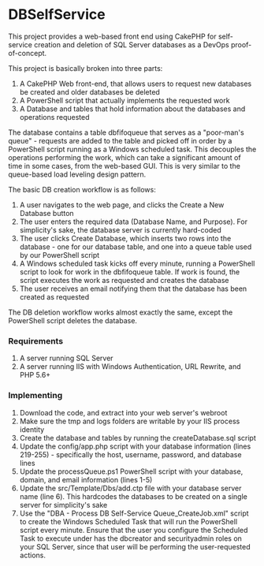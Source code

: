 # DBSelfService
This project provides a web-based front end using CakePHP for self-service creation and deletion of SQL Server databases as a DevOps proof-of-concept.

This project is basically broken into three parts:
1. A CakePHP Web front-end, that allows users to request new databases be created and older databases be deleted
2. A PowerShell script that actually implements the requested work
3. A Database and tables that hold information about the databases and operations requested

The database contains a table dbfifoqueue that serves as a "poor-man's queue" - requests are added to the table and picked off in order by a PowerShell script running as a Windows scheduled task. This decouples the operations performing the work, which can take a significant amount of time in some cases, from the web-based GUI. This is very similar to the queue-based load leveling design pattern.

The basic DB creation workflow is as follows:
1. A user navigates to the web page, and clicks the Create a New Database button
2. The user enters the required data (Database Name, and Purpose). For simplicity's sake, the database server is currently hard-coded
3. The user clicks Create Database, which inserts two rows into the database - one for our database table, and one into a queue table used by our PowerShell script
4. A Windows scheduled task kicks off every minute, running a PowerShell script to look for work in the dbfifoqueue table. If work is found, the script executes the work as requested and creates the database
5. The user receives an email notifying them that the database has been created as requested

The DB deletion workflow works almost exactly the same, except the PowerShell script deletes the database.

### Requirements
1. A server running SQL Server
2. A server running IIS with Windows Authentication, URL Rewrite, and PHP 5.6+

### Implementing
1. Download the code, and extract into your web server's webroot
2. Make sure the tmp and logs folders are writable by your IIS process identity
3. Create the database and tables by running the createDatabase.sql script
4. Update the config/app.php script with your database information (lines 219-255) - specifically the host, username, password, and database lines
5. Update the processQueue.ps1 PowerShell script with your database, domain, and email information (lines 1-5)
6. Update the src/Template/Dbs/add.ctp file with your database server name (line 6). This hardcodes the databases to be created on a single server for simplicity's sake
7. Use the "DBA - Process DB Self-Service Queue_CreateJob.xml" script to create the Windows Scheduled Task that will run the PowerShell script every minute. Ensure that the user you configure the Scheduled Task to execute under has the dbcreator and securityadmin roles on your SQL Server, since that user will be performing the user-requested actions.
